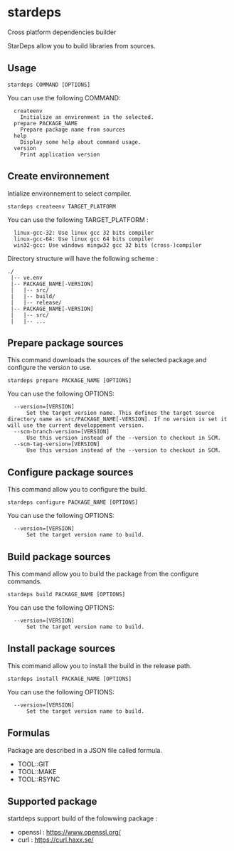 # stardeps
Cross platform dependencies builder

StarDeps allow you to build libraries from sources.

## Usage

```
stardeps COMMAND [OPTIONS]
```
You can use the following COMMAND:

```
  createenv
    Initialize an environment in the selected.
  prepare PACKAGE_NAME
    Prepare package name from sources
  help
    Display some help about command usage.
  version
    Print application version
```

## Create environnement

Intialize environnement to select compiler.

```
stardeps createenv TARGET_PLATFORM
```

You can use the following TARGET_PLATFORM :

```
  linux-gcc-32: Use linux gcc 32 bits compiler
  linux-gcc-64: Use linux gcc 64 bits compiler
  win32-gcc: Use windows mingw32 gcc 32 bits (cross-)compiler
```

Directory structure will have the following scheme :

```
./
 |-- ve.env  
 |-- PACKAGE_NAME[-VERSION]
 |   |-- src/
 |   |-- build/
 |   |-- release/
 |-- PACKAGE_NAME[-VERSION]
 |   |-- src/
 |   |-- ...
```

## Prepare package sources

This command downloads the sources of the selected package and configure the version to use.

```
stardeps prepare PACKAGE_NAME [OPTIONS]
```

You can use the following OPTIONS:

```
  --version=[VERSION]
      Set the target version name. This defines the target source directory name as src/PACKAGE_NAME[-VERSION]. If no version is set it will use the current developpement version.
  --scm-branch-version=[VERSION]
      Use this version instead of the --version to checkout in SCM.
  --scm-tag-version=[VERSION]
      Use this version instead of the --version to checkout in SCM.
```

## Configure package sources

This command allow you to configure the build.

```
stardeps configure PACKAGE_NAME [OPTIONS]
```

You can use the following OPTIONS:

```
  --version=[VERSION]
      Set the target version name to build.
```

## Build package sources

This command allow you to build the package from the configure commands.

```
stardeps build PACKAGE_NAME [OPTIONS]
```

You can use the following OPTIONS:

```
  --version=[VERSION]
      Set the target version name to build.
```

## Install package sources

This command allow you to install the build in the release path.

```
stardeps install PACKAGE_NAME [OPTIONS]
```

You can use the following OPTIONS:

```
  --version=[VERSION]
      Set the target version name to build.
```

## Formulas

Package are described in a JSON file called formula.

* TOOL::GIT
* TOOL::MAKE
* TOOL::RSYNC

## Supported package

startdeps support build of the folowwing package :

* openssl : https://www.openssl.org/
* curl : https://curl.haxx.se/


     
